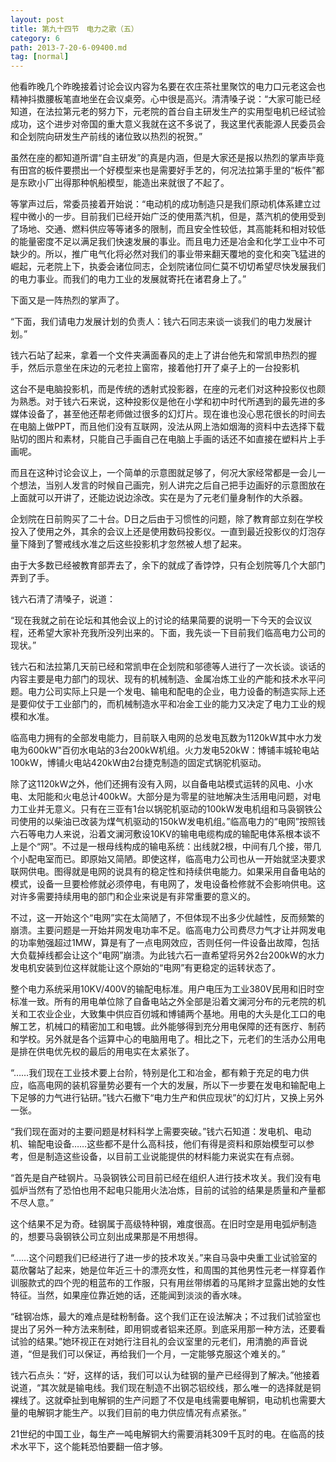 ```yaml
---
layout: post
title: 第九十四节　电力之歌（五）
category: 6
path: 2013-7-20-6-09400.md
tag: [normal]
---
```


他看昨晚几个昨晚接着讨论会议内容为名要在农庄茶社里聚饮的电力口元老这会也精神抖擞腰板笔直地坐在会议桌旁。心中很是高兴。清清嗓子说：“大家可能已经知道，在法拉第元老的努力下，元老院的首台自主研发生产的实用型电机已经试验成功，这个进步对帝国的重大意义我就在这不多说了，我这里代表能源人民委员会和企划院向研发生产前线的诸位致以热烈的祝贺。”

虽然在座的都知道所谓“自主研发”的真是内涵，但是大家还是报以热烈的掌声毕竟有田宫的板件要攒出一个好模型来也是需要好手艺的，何况法拉第手里的“板件”都是东欧小厂出得那种帆船模型，能造出来就很了不起了。

等掌声过后，常委员接着开始说：“电动机的成功制造只是我们原动机体系建立过程中微小的一步。目前我们已经开始广泛的使用蒸汽机，但是，蒸汽机的使用受到了场地、交通、燃料供应等等诸多的限制，而且安全性较低，其高能耗和相对较低的能量密度不足以满足我们快速发展的事业。而且电力还是冶金和化学工业中不可缺少的。所以，推广电气化将必然对我们的事业带来翻天覆地的变化和突飞猛进的崛起，元老院上下，执委会诸位同志，企划院诸位同仁莫不切切希望尽快发展我们的电力事业。而我们的电力工业的发展就寄托在诸君身上了。”

下面又是一阵热烈的掌声了。

“下面，我们请电力发展计划的负责人：钱六石同志来谈一谈我们的电力发展计划。”

钱六石站了起来，拿着一个文件夹满面春风的走上了讲台他先和常凯申热烈的握手，然后示意坐在床边的元老拉上窗帘，接着他打开了桌子上的一台投影机

这台不是电脑投影机，而是传统的透射式投影器，在座的元老们对这种投影仪也颇为熟悉。对于钱六石来说，这种投影仪是他在小学和初中时代所遇到的最先进的多媒体设备了，甚至他还帮老师做过很多的幻灯片。现在谁也没心思花很长的时间去在电脑上做PPT，而且他们没有互联网，没法从网上浩如烟海的资料中去选择下载贴切的图片和素材，只能自己手画自己在电脑上手画的话还不如直接在塑料片上手画呢。

而且在这种讨论会议上，一个简单的示意图就足够了，何况大家经常都是一会儿一个想法，当别人发言的时候自己画完，别人讲完之后自己把手边画好的示意图放在上面就可以开讲了，还能边说边涂改。实在是为了元老们量身制作的大杀器。

企划院在日前购买了二十台。D日之后由于习惯性的问题，除了教育部立刻在学校投入了使用之外，其余的会议上还是使用数码投影仪。一直到最近投影仪的灯泡存量下降到了警戒线水准之后这些投影机才忽然被人想了起来。

由于大多数已经被教育部弄去了，余下的就成了香饽饽，只有企划院等几个大部门弄到了手。

钱六石清了清嗓子，说道：

“现在我就之前在论坛和其他会议上的讨论的结果简要的说明一下今天的会议议程，还希望大家补充我所没列出来的。下面，我先谈一下目前我们临高电力公司的现状。”

钱六石和法拉第几天前已经和常凯申在企划院和邬德等人进行了一次长谈。谈话的内容主要是电力部门的现状、现有的机械制造、金属冶炼工业的产能和技术水平问题。电力公司实际上只是一个发电、输电和配电的企业，电力设备的制造实际上还是要仰仗于工业部门的，而机械制造水平和冶金工业的能力又决定了电力工业的规模和水准。

临高电力拥有的全部发电能力，目前联入电网的总发电瓦数为1120kW其中水力发电为600kW"百仞水电站的3台200kW机组。火力发电520kW：博铺丰城轮电站100kW，博铺火电站420kW由2台捷克制造的固定式锅驼机驱动。

除了这1120kW之外，他们还拥有没有入网，以自备电站模式运转的风电、小水电、太阳能和火电总计400kW。大部分是为零星的驻地解决生活用电问题，对电力工业并无意义。只有在三亚有1台以锅驼机驱动的100kW发电机组和马袅钢铁公司使用的以柴油已改装为煤气机驱动的150kW发电机组。”临高电力的“电网”按照钱六石等电力人来说，沿着文澜河敷设10KV的输电电缆构成的输配电体系根本谈不上是个“网”。不过是一根母线构成的输电系统：出线就2根，中间有几个接，带几个小配电室而已。即原始又简陋。即使这样，临高电力公司也从一开始就坚决要求联网供电。图得就是电网的说具有的稳定性和持续供电能力。如果采用自备电站的模式，设备一旦要检修就必须停电，有电网了，发电设备检修就不会影响供电。这对许多需要持续用电的部门和企业来说是有非常重要的意义的。

不过，这一开始这个“电网”实在太简陋了，不但体现不出多少优越性，反而频繁的崩溃。主要问题是一开始并网发电功率不足。临高电力公司费尽力气才让并网发电的功率勉强超过1MW，算是有了一点电网效应，否则任何一件设备出故障，包括大负载掉线都会让这个“电网”崩溃。为此钱六石一直希望将另外2台200kW的水力发电机安装到位这样就能让这个原始的“电网”有更稳定的运转状态了。

整个电力系统采用10KV/400V的输配电标准。用户电压为工业380V民用和旧时空标准一致。所有的用电单位除了自备电站之外全部是沿着文澜河分布的元老院的机关和工农业企业，大致集中供应百仞城和博铺两个基地。用电的大头是化工口的电解工艺，机械口的精密加工和电镀。此外能够得到充分用电保障的还有医疗、制药和学校。另外就是各个运算中心的电脑用电了。相比之下，元老们的生活办公用电是排在供电优先权的最后的用电实在太紧张了。

“……我们现在工业技术要上台阶，特别是化工和冶金，都有赖于充足的电力供应，临高电网的装机容量势必要有一个大的发展，所以下一步要在发电和输配电上下足够的力气进行钻研。”钱六石撤下“电力生产和供应现状”的幻灯片，又换上另外一张。

“我们现在面对的主要问题是材料科学上需要突破。”钱六石知道：发电机、电动机、输配电设备……这些都不是什么高科技，他们有得是资料和原始模型可以参考，但是制造这些设备，以目前工业说能提供的材料能力来说实在有点弱。

“首先是自产硅钢片。马袅钢铁公司目前已经在组织人进行技术攻关。我们没有电弧炉当然有了恐怕也用不起电只能用火法冶炼，目前的试验的结果是质量和产量都不尽人意。”

这个结果不足为奇。硅钢属于高级特种钢，难度很高。在旧时空是用电弧炉制造的，想要马袅钢铁公司立刻出成果那是不用想得。

“……这个问题我们已经进行了进一步的技术攻关。”来自马袅中央重工业试验室的葛欣馨站了起来，她是位年近三十的漂亮女性，和周围的其他男性元老一样穿着作训服款式的四个兜的粗蓝布的工作服，只有用丝带绑着的马尾辫才显露出她的女性特征。当然，如果座位靠近她的话，还能闻到淡淡的香水味。

“硅钢冶炼，最大的难点是硅粉制备。这个我们正在设法解决；不过我们试验室也提出了另外一种方法来制硅，即用铜或者铝来还原。到底采用那一种方法，还要看试验的结果。”她环视正在对她行注目礼的会议室里的元老们，用清脆的声音说道，“但是我们可以保证，再给我们一个月，一定能够克服这个难关的。”

钱六石点头：“好，这样的话，我们可以认为硅钢的量产已经得到了解决。”他接着说道，“其次就是输电线。我们现在制造不出钢芯铝绞线，那么唯一的选择就是铜裸线了。这就牵扯到电解铜的生产问题了不仅是电线需要电解铜，电动机也需要大量的电解铜才能生产。以我们目前的电力供应情况有点紧张。”

21世纪的中国工业，每生产一吨电解铜大约需要消耗309千瓦时的电。在临高的技术水平下，这个能耗恐怕要翻一倍才够。
